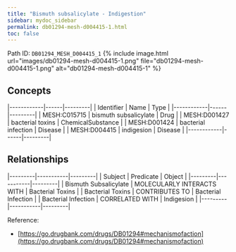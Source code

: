 ```yaml
---
title: "Bismuth subsalicylate - Indigestion"
sidebar: mydoc_sidebar
permalink: db01294-mesh-d004415-1.html
toc: false 
---
```



Path ID: `DB01294_MESH_D004415_1`
{% include image.html url="images/db01294-mesh-d004415-1.png" file="db01294-mesh-d004415-1.png" alt="db01294-mesh-d004415-1" %}

## Concepts

|------------|------|---------|
| Identifier | Name | Type    |
|------------|------|---------|
| MESH:C015715 | bismuth subsalicylate | Drug |
| MESH:D001427 | bacterial toxins | ChemicalSubstance |
| MESH:D001424 | bacterial infection | Disease |
| MESH:D004415 | indigesion | Disease |
|------------|------|---------|

## Relationships

|---------|-----------|---------|
| Subject | Predicate | Object  |
|---------|-----------|---------|
| Bismuth Subsalicylate | MOLECULARLY INTERACTS WITH | Bacterial Toxins |
| Bacterial Toxins | CONTRIBUTES TO | Bacterial Infection |
| Bacterial Infection | CORRELATED WITH | Indigesion |
|---------|-----------|---------|

Reference: 
  - [https://go.drugbank.com/drugs/DB01294#mechanismofaction](https://go.drugbank.com/drugs/DB01294#mechanismofaction)
